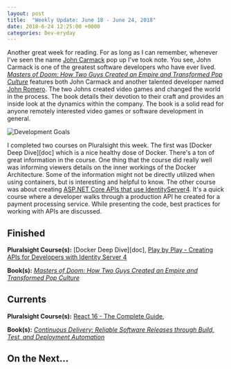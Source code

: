 ```yaml
---
layout: post
title:  "Weekly Update: June 18 - June 24, 2018"
date: 2018-6-24 12:25:00 +0000
categories: Dev-eryday
---
```


Another great week for reading. For as long as I can remember, whenever I've seen the name [John Carmack][jc] pop up I've took note. You see, John Carmack is one of the greatest software developers who have ever lived. *[Masters of Doom: How Two Guys Created an Empire and Transformed Pop Culture][doom]* features both John Carmack and another talented developer named [John Romero][jr]. The two Johns created video games and changed the world in the process. The book details their devotion to their craft and provides an inside look at the dynamics within the company. The book is a solid read for anyone remotely interested video games or software development in general.

![Development Goals](https://farm2.staticflickr.com/1726/27989046677_901ec587fe.jpg)

I completed two courses on Pluralsight this week. The first was [Docker Deep Dive][doc] which is a nice healthy dose of Docker. There's a ton of great information in the course. One thing that the course did really well was informing viewers details on the inner workings of the Docker Architecture. Some of the information might not be directly utilized when using containers, but is interesting and helpful to know. The other course was about creating [ASP.NET Core APIs that use IdentityServer4][api]. It's a quick course where a developer walks through a production API he created for a payment processing service. While presenting the code, best practices for working with APIs are discussed.

## Finished

**Pluralsight Course(s):** [Docker Deep Dive][doc], [Play by Play - Creating APIs for Developers with Identity Server 4][api]

**Book(s):** *[Masters of Doom: How Two Guys Created an Empire and Transformed Pop Culture][doom]*

## Currents

**Pluralsight Course(s):** [React 16 - The Complete Guide][re], 

**Book(s):** *[Continuous Delivery: Reliable Software Releases through Build, Test, and Deployment Automation][cd]*

## On the Next...



[re]: https://www.udemy.com/react-the-complete-guide-incl-redux/
[cd]: https://www.amazon.com/Continuous-Delivery-Deployment-Automation-Addison-Wesley/dp/0321601912
[dok]: https://app.pluralsight.com/library/courses/docker-deep-dive-update/table-of-contents
[doom]: https://www.amazon.com/Masters-Doom-Created-Transformed-Culture-ebook/dp/B000FBFNL0/
[jc]: https://en.wikipedia.org/wiki/John_Carmack
[jr]: https://en.wikipedia.org/wiki/John_Romero
[api]: https://app.pluralsight.com/library/courses/play-by-play-creating-apis-developers-identity-server-four/table-of-contents